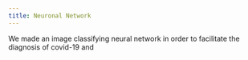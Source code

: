 ```yaml
---
title: Neuronal Network
---
```


We made an image classifying neural network in order to facilitate the diagnosis of covid-19 and

<!-- Sketch file location, (pending organization) -->
<script src="project.js"></script>
<!-- Necessary element to position p5 canvas -->
<div id="sketch-div"></div>
<div id="histogram-div"></div>
